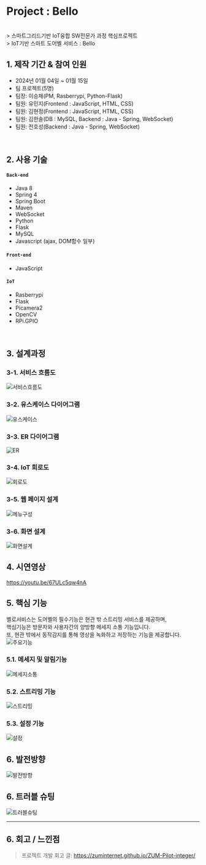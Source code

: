# Project : Bello
<br>
> 스마트그리드기반 IoT융합 SW전문가 과정 핵심프로젝트 <br>
> IoT기반 스마트 도어벨 서비스 : Bello

</br>

## 1. 제작 기간 & 참여 인원
- 2024년 01월 04일 ~ 01월 15일
- 팀 프로젝트(5명)
- 팀장: 이승재(PM, Rasberrypi, Python-Flask)
- 팀원: 유민지(Frontend : JavaScript, HTML, CSS)
- 팀원: 김현정(Frontend : JavaScript, HTML, CSS)
- 팀원: 김한솔(DB : MySQL, Backend : Java - Spring, WebSocket)
- 팀원: 전호성(Backend : Java - Spring, WebSocket)

</br>

## 2. 사용 기술
#### `Back-end`
  - Java 8
  - Spring 4
  - Spring Boot
  - Maven
  - WebSocket
  - Python
  - Flask
  - MySQL
  - Javascript (ajax, DOM함수 일부)
#### `Front-end`
  - JavaScript
#### `IoT`
  - Rasberrypi
  - Flask
  - Picamera2
  - OpenCV
  - RPi.GPIO

</br>

## 3. 설계과정

### 3-1. 서비스 흐름도
![서비스흐름도](https://github.com/2023-SMHRD-KDT-IOT-4/Bello/assets/152847551/a58e8a40-a25a-4a09-84be-6d3cc4fdd4ab)
### 3-2. 유스케이스 다이어그램
![유스케이스](https://github.com/2023-SMHRD-KDT-IOT-4/Bello/assets/152847551/75a1250d-3351-4504-a283-d0852edc94f4)
### 3-3. ER 다이어그램
![ER](https://github.com/2023-SMHRD-KDT-IOT-4/Bello/assets/152847551/1a55b668-e57e-4b7e-822d-f950fd0c8bcf)
### 3-4. IoT 회로도
![회로도](https://github.com/2023-SMHRD-KDT-IOT-4/Bello/assets/152847551/a3692510-8051-48ee-a6d4-55a9673df24a)
### 3-5. 웹 페이지 설계
![메뉴구성](https://github.com/2023-SMHRD-KDT-IOT-4/Bello/assets/152847551/6ddfb345-8349-479c-950e-7bcf8b73832f)
### 3-6. 화면 설계
![화면설계](https://github.com/2023-SMHRD-KDT-IOT-4/Bello/assets/152847551/1d14459d-cd5d-4077-b48f-a7cc6b7ab7b3)

## 4. 시연영상
https://youtu.be/67ULc5qw4nA


## 5. 핵심 기능
벨로서비스는 도어벨의 필수기능은 현관 밖 스트리밍 서비스를 제공하며,<br>
핵심기능은 방문자와 사용자간의 양방향 메세지 소통 기능입니다.<br>
또, 현관 밖에서 동작감지를 통해 영상을 녹화하고 저장하는 기능을 제공합니다.
<br>
![주요기능](https://github.com/2023-SMHRD-KDT-IOT-4/Bello/assets/152847551/1f7aeecc-0a18-432b-abdc-78b7f007a567)


### 5.1. 메세지 및 알림기능
![메세지소통](https://github.com/2023-SMHRD-KDT-IOT-4/Bello/assets/152847551/0b865a77-7dea-4a72-8e8f-7dd59abc5b05)

### 5.2. 스트리밍 기능
![스트리밍](https://github.com/2023-SMHRD-KDT-IOT-4/Bello/assets/152847551/8b299de4-421a-4c62-a89c-07b582f6bed2)

### 5.3. 설정 기능
![설정](https://github.com/2023-SMHRD-KDT-IOT-4/Bello/assets/152847551/eed80171-fd8f-462c-b5f4-a846acde7b3f)


## 6. 발전방향
![발전방향](https://github.com/2023-SMHRD-KDT-IOT-4/Bello/assets/152847551/d3517f22-aeac-46d4-b8f1-1acfe6399939)

## 6. 트러블 슈팅
![트러블슈팅](https://github.com/2023-SMHRD-KDT-IOT-4/Bello/assets/152847551/49870111-fc74-471a-9cfb-1d0311092092)
<hr>

## 6. 회고 / 느낀점
>프로젝트 개발 회고 글: https://zuminternet.github.io/ZUM-Pilot-integer/
